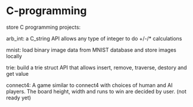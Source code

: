 # C-programming
store C programming projects:

arb_int: a C_string API allows any type of integer to do +/-/* calculations

mnist: load binary image data from MNIST database and store images locally

trie: build a trie struct API that allows insert, remove, traverse, destory and get value

connect4: A game similar to connect4 with choices of human and AI players. The board height, width and runs to win are decided by user. (not ready yet)
